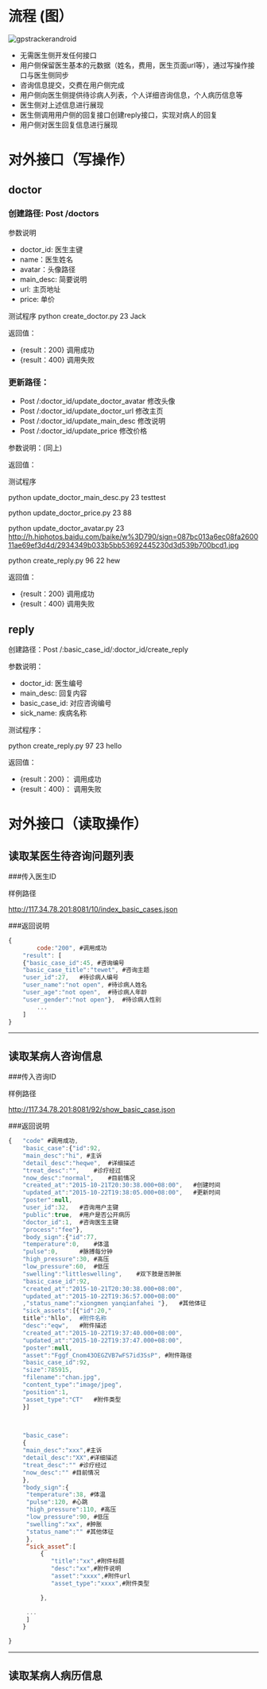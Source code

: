 # 流程 (图）


![gpstrackerandroid](http://7xjtgq.com1.z0.glb.clouddn.com/interface.png)



* 无需医生侧开发任何接口
* 用户侧保留医生基本的元数据（姓名，费用，医生页面url等），通过写操作接口与医生侧同步
* 咨询信息提交，交费在用户侧完成
* 用户侧向医生侧提供待诊病人列表，个人详细咨询信息，个人病历信息等
* 医生侧对上述信息进行展现
* 医生侧调用用户侧的回复接口创建reply接口，实现对病人的回复
* 用户侧对医生回复信息进行展现


# 对外接口（写操作） 
## doctor
 
### 创建路径: Post /doctors

参数说明 

* doctor_id: 医生主键
* name：医生姓名
* avatar：头像路径
* main_desc: 简要说明
* url: 主页地址
* price: 单价

测试程序 python create_doctor.py  23  Jack

返回值：

* {result：200} 调用成功
* {result：400} 调用失败


### 更新路径：

* Post /:doctor_id/update_doctor_avatar	修改头像
* Post /:doctor_id/update_doctor_url	修改主页
* Post /:doctor_id/update_main_desc	修改说明
* Post /:doctor_id/update_price		修改价格


参数说明：(同上)

返回值：


测试程序 

python update_doctor_main_desc.py  23 testtest

python update_doctor_price.py 23 88

python update_doctor_avatar.py 23 http://h.hiphotos.baidu.com/baike/w%3D790/sign=087bc013a6ec08fa260011ae69ef3d4d/2934349b033b5bb53692445230d3d539b700bcd1.jpg

python create_reply.py 96 22 hew


返回值：

* {result：200} 调用成功
* {result：400} 调用失败


## reply

创建路径：Post /:basic_case_id/:doctor_id/create_reply

参数说明：

* doctor_id: 医生编号
* main_desc: 回复内容
* basic_case_id: 对应咨询编号
* sick_name: 疾病名称

测试程序：

python create_reply.py 97 23 hello


返回值：
* {result：200}： 调用成功
* {result：400}： 调用失败 



# 对外接口（读取操作）
## 读取某医生待咨询问题列表

###传入医生ID

样例路径

http://117.34.78.201:8081/10/index_basic_cases.json



###返回说明
```javascript
{	
     	code:"200", #调用成功
	"result": [
	{"basic_case_id":45, #咨询编号
	"basic_case_title":"tewet", #咨询主题
	"user_id":27,	#待诊病人编号
	"user_name":"not open",	#待诊病人姓名
	"user_age":"not open",	#待诊病人年龄
	"user_gender":"not open"},	#待诊病人性别
        ...
    ]
}
```
---



## 读取某病人咨询信息

###传入咨询ID

样例路径

http://117.34.78.201:8081/92/show_basic_case.json


###返回说明
```javascript
{	"code" #调用成功,
	"basic_case":{"id":92,
	"main_desc":"hi", #主诉
	"detail_desc":"heqwe",	#详细描述
	"treat_desc":"",	#诊疗经过
	"now_desc":"normal",	#目前情况
	"created_at":"2015-10-21T20:30:38.000+08:00",	#创建时间
	"updated_at":"2015-10-22T19:38:05.000+08:00",	#更新时间
	"poster":null,
	"user_id":32,	#咨询用户主键
	"public":true,	#用户是否公开病历
	"doctor_id":1,	#咨询医生主键
	"process":"fee"},
	"body_sign":{"id":77,	
	"temperature":0,	#体温
	"pulse":0,		#脉搏每分钟
	"high_pressure":30,	#高压
	"low_pressure":60,	#低压
	"swelling":"littleswelling",	#双下肢是否肿胀
	"basic_case_id":92,		
	"created_at":"2015-10-21T20:30:38.000+08:00",
	"updated_at":"2015-10-22T19:36:57.000+08:00"
	,"status_name":"xiongmen yanqianfahei "},	#其他体征
	"sick_assets":[{"id":20,"
	title":"hllo",	#附件名称
	"desc":"eqw",	#附件描述
	"created_at":"2015-10-22T19:37:40.000+08:00",
	"updated_at":"2015-10-22T19:37:47.000+08:00",
	"poster":null,
	"asset":"Fggf_Cnom43OEGZVB7wFS7id3SsP",	#附件路径
	"basic_case_id":92,
	"size":785915,
	"filename":"chan.jpg",
	"content_type":"image/jpeg",
	"position":1,
	"asset_type":"CT"	#附件类型
	}]	


	
	"basic_case":
	{
	"main_desc":"xxx",#主诉
	"detail_desc":"XX",#详细描述
	"treat_desc":"" #诊疗经过
    "now_desc":"" #目前情况
    },
    "body_sign":{
     "temperature":38, #体温
     "pulse":120, #心跳
     "high_pressure":110, #高压
     "low_pressure":90, #低压
     "swelling":"xx", #肿胀
     "status_name":"" #其他体征
     },
     “sick_asset”:[
	     {
	     	"title":"xx",#附件标题
	     	"desc":"xx",#附件说明
	     	"asset":"xxxx",#附件url
	     	"asset_type":"xxxx",#附件类型

    	 },

     ...
     ]
    }

}
```
---


## 读取某病人病历信息

